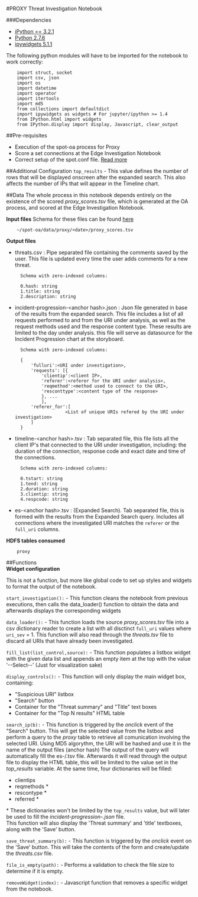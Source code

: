 #PROXY Threat Investigation Notebook

###Dependencies
- [iPython == 3.2.1](https://ipython.org/ipython-doc/3/index.html)
- [Python 2.7.6](https://www.python.org/download/releases/2.7.6/)
- [ipywidgets 5.1.1](https://ipywidgets.readthedocs.io/en/latest/user_install.html#with-pip)

The following python modules will have to be imported for the notebook to work correctly:  

        import struct, socket
        import csv, json 
        import os 
        import datetime
        import operator
        import itertools
        import md5
        from collections import defaultdict 
        import ipywidgets as widgets # For jupyter/ipython >= 1.4
        from IPython.html import widgets
        from IPython.display import display, Javascript, clear_output


##Pre-requisites  
- Execution of the spot-oa process for Proxy
- Score a set connections at the Edge Investigation Notebook
- Correct setup of the spot.conf file. [Read more](https://github.com/Open-Network-Insight/open-network-insight/wiki/Edit%20Solution%20Configuration) 


##Additional Configuration
`top_results` - This value defines the number of rows that will be displayed onscreen after the expanded search. 
This also affects the number of IPs that will appear in the Timeline chart.

##Data
The whole process in this notebook depends entirely on the existence of the scored _proxy_scores.tsv_ file, which is generated at the OA process, and scored at the Edge Investigation Notebook.

**Input files**
Schema for these files can be found [here](https://github.com/Open-Network-Insight/oni-oa/tree/1.1/oa/proxy)

        ~/spot-oa/data/proxy/<date>/proxy_scores.tsv  

**Output files**  
- threats.csv : Pipe separated file containing the comments saved by the user. This file is updated every time the user adds comments for a new threat. 
        
        Schema with zero-indexed columns:
        
        0.hash: string
        1.title: string
        2.description: string

- incident-progression-\<anchor hash>.json : Json file generated in base of the results from the expanded 
search. This file includes a list of all requests performed to and from the URI under analysis, as well as the request methods used and the response content type. 
These results are limited to the day under analysis. 
this file will serve as datasource for the Incident Progression chart at the storyboard.
        
        Schema with zero-indexed columns:

        {
            'fulluri':<URI under investigation>, 
            'requests': [{
                'clientip':<client IP>,
                'referer':<referer for the URI under analysis>,
                'reqmethod':<method used to connect to the URI>,
                'resconttype':<content type of the response>
                }, ...
                ],
            'referer_for':[
                         <List of unique URIs refered by the URI under investigation> 
            ]
        }

- timeline-\<anchor hash>.tsv : Tab separated file, this file lists all the client IP's that connected to the URI under investigation, including: 
the duration of the connection, response code and exact date and time of the connections.

        Schema with zero-indexed columns:
        
        0.tstart: string
        1.tend: string
        2.duration: string
        3.clientip: string
        4.respcode: string
 
- es-\<anchor hash>.tsv : (Expanded Search). Tab separated file, this is formed with the results from the Expanded Search query. Includes all connections where the investigated URI matches the `referer` or the `full_uri` columns.  


**HDFS tables consumed**

        proxy


##Functions  
**Widget configuration**

This is not a function, but more like global code to set up styles and widgets to format the output of the notebook. 

`start_investigation():` - This function cleans the notebook from previous executions, then calls the data_loader() function to obtain the data and afterwards displays the corresponding widgets

`data_loader():` - This function loads the source _proxy_scores.tsv_ file into a csv dictionary reader to create a list with all disctinct `full_uri` values 
where `uri_sev` = 1. This function will also read through the _threats.tsv_ file to discard all URIs that have already been investigated. 
  
`fill_list(list_control,source):` - This function populates a listbox widget with the given data list and appends an empty item at the top with the value '--Select--' (Just for visualization  sake)

`display_controls():` - This function will only display the main widget box, containing:
- "Suspicious URI" listbox
- "Search" button
- Container for the "Threat summary" and "Title" text boxes
- Container for the "Top N results" HTML table

`search_ip(b):` - This function is triggered by the _onclick_ event of the "Search" button.
This will get the selected value from the listbox and perform a query to the _proxy_ table to retrieve all comunication involving the selected URI.
Using MD5 algorythm, the URI will be hashed and use it in the name of the output files (anchor hash)
The output of the query will automatically fill the es-/<anchor hash>.tsv file. 
Afterwards it will read through the output file to display the HTML table, this will be limited to the value set in the _top_results_ variable. At the same time, four dictionaries will be filled:
- clientips
- reqmethods * 
- rescontype *
- referred *

\* These dictionaries won't be limited by the `top_results` value, but will later be used to fill the _incident-progression-\.json_ file.  
This function will also display the 'Threat summary' and 'title' textboxes, along with the 'Save' button.

`save_threat_summary(b):` - This function is triggered by the _onclick_ event on the 'Save' button.
 This will take the contents of the form and create/update the _threats.csv_ file.
 
`file_is_empty(path):` - Performs a validation to check the file size to determine if it is empty.
 
`removeWidget(index):` - Javascript function that removes a specific widget from the notebook. 